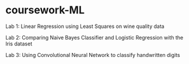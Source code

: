 # coursework-ML

Lab 1: Linear Regression using Least Squares on wine quality data

Lab 2: Comparing Naive Bayes Classifier and Logistic Regression with the Iris dataset

Lab 3: Using Convolutional Neural Network to classify handwritten digits

